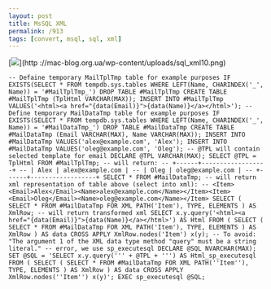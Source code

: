 ```yaml
---
layout: post
title: MsSQL XML
permalink: /913
tags: [convert, msql, sql, xml]
---
```


[![](http://mac-blog.org.ua/wp-content/uploads/sql_xml10-300x224.png)](http
://mac-blog.org.ua/wp-content/uploads/sql_xml10.png)


    -- Defaine temporary MailTplTmp table for example purposes IF EXISTS(SELECT * FROM tempdb.sys.tables WHERE LEFT(Name, CHARINDEX('_', Name)) = '#MailTplTmp_') DROP TABLE #MailTplTmp CREATE TABLE #MailTplTmp (TplHtml VARCHAR(MAX)); INSERT INTO #MailTplTmp VALUES('<html><a href="{data(Email)}">{data(Name)}</a></html>'); -- Define temporary MailDataTmp table for example purposes IF EXISTS(SELECT * FROM tempdb.sys.tables WHERE LEFT(Name, CHARINDEX('_', Name)) = '#MailDataTmp_') DROP TABLE #MailDataTmp CREATE TABLE #MailDataTmp (Email VARCHAR(MAX), Name VARCHAR(MAX)); INSERT INTO #MailDataTmp VALUES('alex@example.com', 'Alex'); INSERT INTO #MailDataTmp VALUES('oleg@example.com', 'Oleg'); -- @TPL will contain selected template for email DECLARE @TPL VARCHAR(MAX); SELECT @TPL = TplHtml FROM #MailTplTmp; -- will return: -- +------+------------------+ -- | Alex | alex@example.com | -- | Oleg | oleg@example.com | -- +------+------------------+ SELECT * FROM #MailDataTmp; -- will return xml representation of table above (select into xml): -- <Item><Email>Alex</Email><Name>alex@example.com</Name></Item><Item><Email>Oleg</Email><Name>oleg@example.com</Name></Item> SELECT ( SELECT * FROM #MailDataTmp FOR XML PATH('Item'), TYPE, ELEMENTS ) AS XmlRow; -- will return transformed xml SELECT x.y.query('<html><a href="{data(Email)}">{data(Name)}</a></html>') AS Html FROM ( SELECT ( SELECT * FROM #MailDataTmp FOR XML PATH('Item'), TYPE, ELEMENTS ) AS XmlRow ) AS data CROSS APPLY XmlRow.nodes('Item') x(y); -- To avoid: "The argument 1 of the XML data type method "query" must be a string literal." -- error, we use sp_executesql DECLARE @SQL NVARCHAR(MAX); SET @SQL = 'SELECT x.y.query(''' + @TPL + ''') AS Html_sp_executesql FROM ( SELECT ( SELECT * FROM #MailDataTmp FOR XML PATH(''Item''), TYPE, ELEMENTS ) AS XmlRow ) AS data CROSS APPLY XmlRow.nodes(''Item'') x(y)'; EXEC sp_executesql @SQL;


